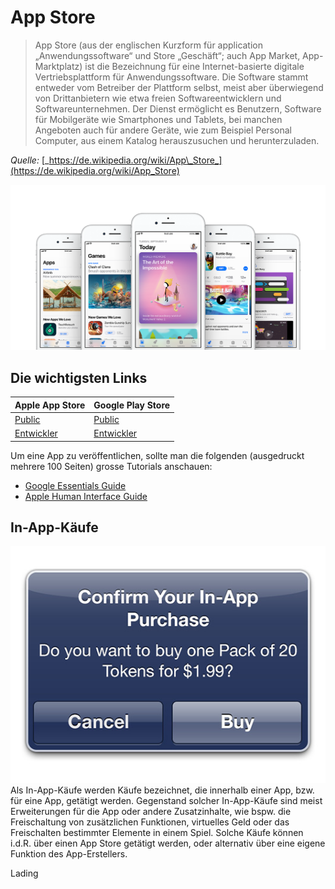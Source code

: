 # App Store

> App Store \(aus der englischen Kurzform für application „Anwendungssoftware“ und Store „Geschäft“; auch App Market, App-Marktplatz\) ist die Bezeichnung für eine Internet-basierte digitale Vertriebsplattform für Anwendungssoftware. Die Software stammt entweder vom Betreiber der Plattform selbst, meist aber überwiegend von Drittanbietern wie etwa freien Softwareentwicklern und Softwareunternehmen. Der Dienst ermöglicht es Benutzern, Software für Mobilgeräte wie Smartphones und Tablets, bei manchen Angeboten auch für andere Geräte, wie zum Beispiel Personal Computer, aus einem Katalog herauszusuchen und herunterzuladen.

_Quelle:_ [_https://de.wikipedia.org/wiki/App\_Store_](https://de.wikipedia.org/wiki/App_Store)

![](../.gitbook/assets/og.png)

## Die wichtigsten Links

| Apple App Store | Google Play Store |
| :--- | :--- |
| [Public](https://itunes.apple.com/ch/genre/ios/id36?mt=8) | [Public](https://play.google.com/store/apps?hl=de) |
| [Entwickler](https://developer.apple.com/) | [Entwickler](https://developer.android.com/index.html) |

Um eine App zu veröffentlichen, sollte man die folgenden \(ausgedruckt mehrere 100 Seiten\) grosse Tutorials anschauen:

* [Google Essentials Guide](https://developer.android.com/distribute/essentials/index.html)
* [Apple Human Interface Guide](https://developer.apple.com/ios/human-interface-guidelines/overview/design-principles/)

## In-App-Käufe

![](../.gitbook/assets/inapppurchases.jpg) Als In-App-Käufe werden Käufe bezeichnet, die innerhalb einer App, bzw. für eine App, getätigt werden. Gegenstand solcher In-App-Käufe sind meist Erweiterungen für die App oder andere Zusatzinhalte, wie bspw. die Freischaltung von zusätzlichen Funktionen, virtuelles Geld oder das Freischalten bestimmter Elemente in einem Spiel. Solche Käufe können i.d.R. über einen App Store getätigt werden, oder alternativ über eine eigene Funktion des App-Erstellers.

  
Lading 



